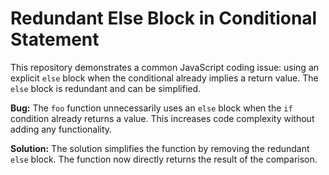 # Redundant Else Block in Conditional Statement

This repository demonstrates a common JavaScript coding issue: using an explicit `else` block when the conditional already implies a return value.  The `else` block is redundant and can be simplified.

**Bug:**
The `foo` function unnecessarily uses an `else` block when the `if` condition already returns a value. This increases code complexity without adding any functionality.

**Solution:**
The solution simplifies the function by removing the redundant `else` block. The function now directly returns the result of the comparison.